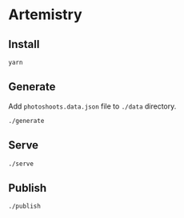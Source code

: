 # Artemistry

## Install

`yarn`

## Generate

Add `photoshoots.data.json` file to `./data` directory.

`./generate`

## Serve

`./serve`

## Publish

`./publish`
